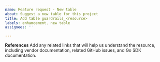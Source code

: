 ```yaml
---
name: Feature request - New table
about: Suggest a new table for this project
title: Add table guardrails_<resource>
labels: enhancement, new table
assignees: ''

---
```


**References**
Add any related links that will help us understand the resource, including vendor documentation, related GitHub issues, and Go SDK documentation.
